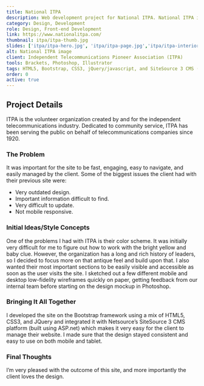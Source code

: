 ```yaml
---
title: National ITPA
description: Web development project for National ITPA. National ITPA is the volunteer organization created by and for the independent telecommunications industry. I handled all design and development tasks using HTML5, Bootstrap, CSS3, jQuery/javascript, and SiteSource 3 CMS (ASP.net).
category: Design, Development
role: Design, Front-end Development
link: https://www.nationalitpa.com/
thumbnail: itpa/itpa-thumb.jpg
slides: ['itpa/itpa-hero.jpg', 'itpa/itpa-page.jpg','itpa/itpa-interior-pg.jpg']
alt: National ITPA image
client: Independent Telecommunications Pioneer Association (ITPA)
tools: Brackets, Photoshop, Illustrator
tags: HTML5, Bootstrap, CSS3, jQuery/javascript, and SiteSource 3 CMS (ASP.net)
order: 0
active: true
---
```


## Project Details

ITPA is the volunteer organization created by and for the independent telecommunications industry. Dedicated to community service, ITPA has been serving the public on behalf of telecommunications companies since 1920.

### The Problem

It was important for the site to be fast, engaging, easy to navigate, and easily managed by the client. Some of the biggest issues the client had with their previous site were:

- Very outdated design.
- Important information difficult to find.
- Very difficult to update.
- Not mobile responsive.

### Initial Ideas/Style Concepts

One of the problems I had with ITPA is their color scheme. It was initially very difficult for me to figure out how to work with the bright yellow and baby clue. However, the organization has a long and rich history of leaders, so I decided to focus more on that antique feel and build upon that. I also wanted their most important sections to be easily visible and accessible as soon as the user visits the site. I sketched out a few different mobile and desktop low-fidelity wireframes quickly on paper, getting feedback from our internal team before starting on the design mockup in Photoshop.


### Bringing It All Together

I developed the site on the Bootstrap framework using a mix of HTML5, CSS3, and JQuery and integrated it with Netsource’s SiteSource 3 CMS platform (built using ASP.net) which makes it very easy for the client to manage their website. I made sure that the design stayed consistent and easy to use on both mobile and tablet.

### Final Thoughts

I’m very pleased with the outcome of this site, and more importantly the client loves the design.